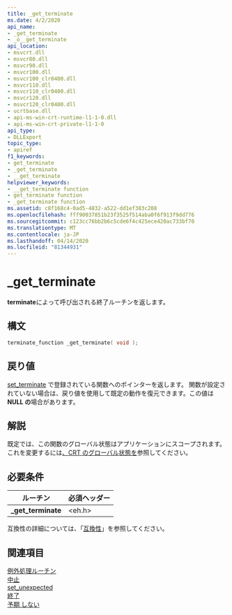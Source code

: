 ```yaml
---
title: _get_terminate
ms.date: 4/2/2020
api_name:
- _get_terminate
- _o__get_terminate
api_location:
- msvcrt.dll
- msvcr80.dll
- msvcr90.dll
- msvcr100.dll
- msvcr100_clr0400.dll
- msvcr110.dll
- msvcr110_clr0400.dll
- msvcr120.dll
- msvcr120_clr0400.dll
- ucrtbase.dll
- api-ms-win-crt-runtime-l1-1-0.dll
- api-ms-win-crt-private-l1-1-0
api_type:
- DLLExport
topic_type:
- apiref
f1_keywords:
- get_terminate
- _get_terminate
- __get_terminate
helpviewer_keywords:
- __get_terminate function
- get_terminate function
- _get_terminate function
ms.assetid: c8f168c4-0ad5-4832-a522-dd1ef383c208
ms.openlocfilehash: fff90037851b23f3525f514aba0f6f913f9dd776
ms.sourcegitcommit: c123cc76bb2b6c5cde6f4c425ece420ac733bf70
ms.translationtype: MT
ms.contentlocale: ja-JP
ms.lasthandoff: 04/14/2020
ms.locfileid: "81344931"
---
```

# <a name="_get_terminate"></a>_get_terminate

**terminate**によって呼び出される終了ルーチンを返します。

## <a name="syntax"></a>構文

```C
terminate_function _get_terminate( void );
```

## <a name="return-value"></a>戻り値

[set_terminate](set-terminate-crt.md) で登録されている関数へのポインターを返します。 関数が設定されていない場合は、戻り値を使用して既定の動作を復元できます。この値は**NULL の**場合があります。

## <a name="remarks"></a>解説

既定では、この関数のグローバル状態はアプリケーションにスコープされます。 これを変更するには[、CRT のグローバル状態を](../global-state.md)参照してください。

## <a name="requirements"></a>必要条件

|ルーチン|必須ヘッダー|
|-------------|---------------------|
|**_get_terminate**|\<eh.h>|

互換性の詳細については、「[互換性](../../c-runtime-library/compatibility.md)」を参照してください。

## <a name="see-also"></a>関連項目

[例外処理ルーチン](../../c-runtime-library/exception-handling-routines.md)<br/>
[中止](abort.md)<br/>
[set_unexpected](set-unexpected-crt.md)<br/>
[終了](terminate-crt.md)<br/>
[予期 しない](unexpected-crt.md)<br/>
